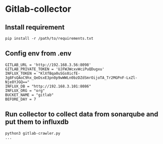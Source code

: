 # Gitlab-collector
## Install requirement <br>
```
pip install -r /path/to/requirements.txt
```
## Config env from .env <br>
```
GITLAB_URL = 'http://192.168.3.56:8098' 
GITLAB_PRIVATE_TOKEN = 'UJFWJWcxvWciPuQDugxu'
INFLUX_TOKEN = "KlXfBqa0uSGs0icfE-3g8FsQAoC9hx_QeDsxE3pn0p9wWWLn0bzDZdSmrOijoTA_Tr2MGPnF-LxZl-Nje8YJGQ=="
INFLUX_DB = "http://192.168.3.101:8086"
INFLUX_ORG = "org"
BUCKET_NAME = "gitlab"
BEFORE_DAY = 7
```
## Run collector to collect data from sonarqube and put them to influxdb
```
python3 gitlab-crawler.py
...
```
